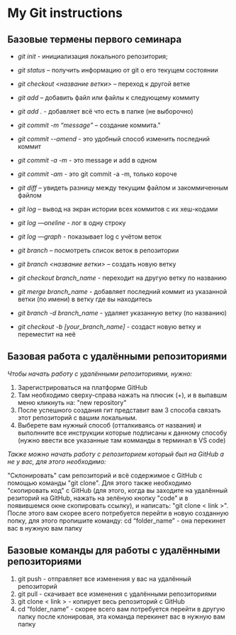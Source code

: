 # My Git instructions

## Базовые термены первого семинара

* *git init* - инициализация локального репозитория;

* *git status* – получить информацию от git о его текущем состоянии

* *git checkout <название ветки>* – переход к другой ветке

* *git add* – добавить файл или файлы к следующему коммиту

* *git add .* - добавляет всё что есть в папке (не выборочно)

* *git commit -m “message”* – создание коммита."

* *git commit --amend* - это удобный способ изменить последний коммит

* *git commit -a -m*  - это message и add в одном

* *git commit -am* - это git commit -a -m, только короче

* *git diff* – увидеть разницу между текущим файлом и закоммиченным файлом

* *git log* – вывод на экран истории всех коммитов с их хеш-кодами

* *git log —oneline* - лог в одну строку

* *git log —graph* - показывает log с учётом веток

* *git branch* – посмотреть список веток в репозитории

* *git branch <название ветки>* – создать новую ветку

* *git checkout branch_name* - переходит на другую ветку по названию

* *git merge branch_name* - добавляет последний коммит из указанной ветки (по имени) в ветку где вы находитесь

* *git branch -d branch_name* - удаляет указанную ветку (по названию)

* *git checkout -b [your_branch_name]* - создаст новую ветку и переместит на неё

## Базовая работа с удалёнными репозиториями

*Чтобы начать работу с удалёнными репозиториями, нужно:*
1. Зарегистрироваться на платформе GitHub
2. Там необходимо сверху-справа нажать на плюсик (+), и в выпавшм меню кликнуть на: "new repository"
3. После успешного создания гит представит вам 3 способа связать этот репозиторий с вашим локальным.
4. Выберете вам нужный способ (отталкиваясь от названия) и выполнните все инструкции которые подписаны к данному способу (нужно ввести все указанные там комманды в терминал в VS code)

*Также можно начать работу с репозиторием который был на GitHub а не у вас, для этого необходимо:*

"Склонировать" сам репозиторий и всё содержимое с GitHub с помощью команды "git clone". Для этого также необходимо "скопировать код" с GitHub (для этого, когда вы заходите на удалённый резиторий на GitHub, нажать на зелёную кнопку "code" и в появившемся окне скопировать ссылку), и написать: "git clone < link >". После этого вам скорее всего потребуется перейти в новую созданную попку, для этого пропишите команду: cd “folder_name”  - она перекинет вас в нужную вам папку

## Базовые команды для работы с удалёнными репозиториями

1. git push - отправляет все изменения у вас на удалённый репозиторий
2. git pull - скачивает все изменения с удалёнными репозиториями
3. git clone < link > - копирует весь репозиторий с GitHub
4. cd “folder_name”  - скорее всего вам потребуется перейти в другую папку после клонировая, эта команда перекинет вас в нужную вам папку

